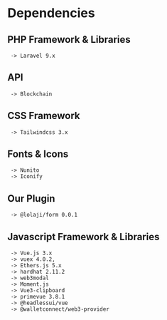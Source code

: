 # Dependencies

## PHP Framework & Libraries

     -> Laravel 9.x
     
## API

     -> Blockchain

## CSS Framework

     -> Tailwindcss 3.x

## Fonts & Icons

     -> Nunito
     -> Iconify

## Our Plugin

     -> @lolaji/form 0.0.1

## Javascript Framework & Libraries

     -> Vue.js 3.x
     -> vuex 4.0.2,
     -> Ethers.js 5.x
     -> hardhat 2.11.2
     -> web3modal
     -> Moment.js
     -> Vue3-clipboard
     -> primevue 3.8.1
     -> @headlessui/vue
     -> @walletconnect/web3-provider